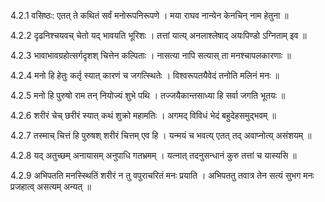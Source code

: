 4.2.1
वसिष्ठः:
एतत् ते कथितं सर्वं मनोरूपनिरूपणे ।
मया राघव नान्येन केनचिन् नाम हेतुना ॥


4.2.2
दृढनिश्चयवच् चेतो यद् भावयति भूरिशः ।
तत्तां यात्य् अनलाश्लेषाद् अयःपिण्डो ऽग्निताम् इव ॥


4.2.3
भावाभावग्रहोत्सर्गदृशश् चित्तेन कल्पिताः ।
नासत्या नापि सत्यास् ता मनश्चापलकारणाः ॥


4.2.4
मनो हि हेतुः कर्तृ स्यात् कारणं च जगत्स्थितेः ।
विश्वरूपतयैवेदं तनोति मलिनं मनः ॥


4.2.5
मनो हि पुरुषो राम तन् नियोज्यं शुभे पथि ।
तज्जयैकान्तसाध्या हि सर्वा जगति भूतयः ॥


4.2.6
शरीरं चेच् छरीरं स्यात् कथं शुक्रो महामतिः ।
अगमद् विविधं भेदं बहुदेहसमुद्भवम् ॥


4.2.7
तस्माच् चित्तं हि पुरुषश् शरीरं चित्तम् एव हि ।
यन्मयं च भवत्य् एतत् तद् अवाप्नोत्य् असंशयम् ॥


4.2.8
यद् अतुच्छम् अनायासम् अनुपाधि गतभ्रमम् ।
यत्नात् तदनुसन्धानं कुरु तत्तां च यास्यसि ॥


4.2.9
अभिपतति मनस्स्थितिं शरीरं न तु वपुराचरितं मनः प्रयाति ।
अभिपततु तवात्र तेन सत्यं सुभग मनः प्रजहात्व् असत्यम् अन्यत् ॥

